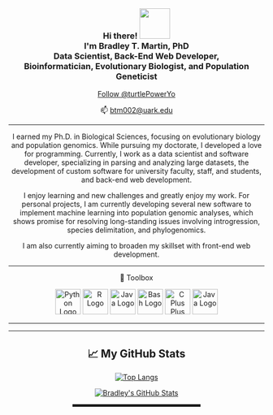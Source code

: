 <!--
**btmartin721/btmartin721** is a ✨ _special_ ✨ repository because its `README.md` (this file) appears on your GitHub profile.
-->

<div align="center">
  

  <br>
  
<h3>Hi there! <img src="https://media.giphy.com/media/qQh0DBncuFJwQ/giphy.gif" width="60px"><br>I'm Bradley T. Martin, PhD<br>Data Scientist, Back-End Web Developer, <br>Bioinformatician, Evolutionary Biologist, and Population Geneticist<br></h3>

<a href="https://twitter.com/turtlePowerYo" class="twitter-follow-button" data-show-count="false">Follow @turtlePowerYo</a><script async src="https://platform.twitter.com/widgets.js" charset="utf-8"></script> 

📫 btm002@uark.edu

----------

I earned my Ph.D. in Biological Sciences, focusing on evolutionary biology and population genomics. While pursuing my doctorate, I developed a love for programming. Currently, I work as a data scientist and software developer, specializing in parsing and analyzing large datasets, the development of custom software for university faculty, staff, and students, and back-end web development.

I enjoy learning and new challenges and greatly enjoy my work. For personal projects, I am currently developing several new software to implement machine learning into population genomic analyses, which shows promise for resolving long-standing issues involving introgression, species delimitation, and phylogenomics.

I am also currently aiming to broaden my skillset with front-end web development.

----------

🧰 Toolbox

<img src="https://worldvectorlogo.com/download/python-4.svg" alt="Python Logo" width="50" height="50"/> <img src="https://worldvectorlogo.com/download/r-lang.svg" alt="R Logo" width="50" height="50"/> <img src="https://worldvectorlogo.com/download/java-4.svg" alt="Java Logo" width="50" height="50"/> <img src="https://worldvectorlogo.com/download/bash-1.svg" alt="Bash Logo" width="50" height="50"/> <img src="https://worldvectorlogo.com/download/c.svg" alt="C Plus Plus Logo" width="50" height="50"/> <img src="https://worldvectorlogo.com/download/aws-2.svg" alt="Java Logo" width="50" height="50"/>


----------


--------

## &#x1f4c8; My GitHub Stats

[![Top Langs](https://github-readme-stats.vercel.app/api/top-langs/?username=btmartin721&&theme=radical)](https://github.com/anuraghazra/github-readme-stats)

[![Bradley's GitHub Stats](https://github-readme-stats.vercel.app/api?username=btmartin721&theme=radical)](https://github.com/anuraghazra/github-readme-stats)


<hr width="50%" style="height:5px;">
